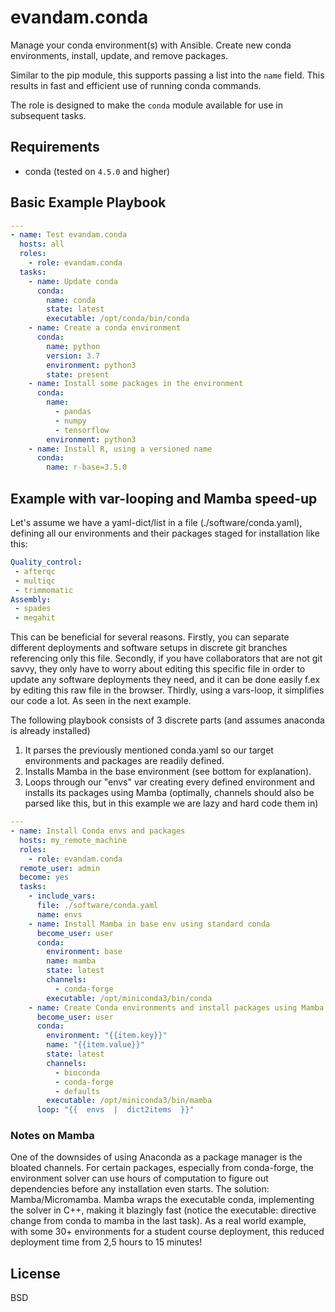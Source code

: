 
evandam.conda
=========


Manage your conda environment(s) with Ansible. Create new conda environments, install, update, and remove packages.

Similar to the pip module, this supports passing a list into the `name` field. This results in fast and efficient use of running conda commands.

The role is designed to make the `conda` module available for use in subsequent tasks.

Requirements
------------

* conda (tested on `4.5.0` and higher)

Basic Example Playbook
----------------

```yaml
---
- name: Test evandam.conda
  hosts: all
  roles:
    - role: evandam.conda
  tasks:
    - name: Update conda
      conda:
        name: conda
        state: latest
        executable: /opt/conda/bin/conda
    - name: Create a conda environment
      conda:
        name: python
        version: 3.7
        environment: python3
        state: present
    - name: Install some packages in the environment
      conda:
        name:
          - pandas
          - numpy
          - tensorflow
        environment: python3
    - name: Install R, using a versioned name
      conda:
        name: r-base=3.5.0
```

Example with var-looping and Mamba speed-up
----------------
Let's assume we have a yaml-dict/list in a file (./software/conda.yaml), defining all our environments and their packages staged for installation like this:
```yaml
Quality_control:
 - afterqc
 - multiqc
 - trimmomatic
Assembly:
 - spades
 - megahit
```
This can be beneficial for several reasons. Firstly, you can separate different deployments and software setups in discrete git branches referencing only this file. Secondly, if you have collaborators that are not git savvy, they only have to worry about editing this specific file in order to update any software deployments they need, and it can be done easily f.ex by editing this raw file in the browser. Thirdly, using a vars-loop, it simplifies our code a lot. As seen in the next example.

The following playbook consists of 3 discrete parts (and assumes anaconda is already installed)
1. It parses the previously mentioned conda.yaml so our target environments and packages are readily defined.
2. Installs Mamba in the base environment (see bottom for explanation).
3. Loops through our "envs" var creating every defined environment and installs its packages using Mamba (optimally, channels should also be parsed like this, but in this example we are lazy and hard code them in)
```yaml
---
- name: Install Conda envs and packages
  hosts: my_remote_machine
  roles:
    - role: evandam.conda
  remote_user: admin
  become: yes
  tasks:
    - include_vars:
      file: ./software/conda.yaml
      name: envs
    - name: Install Mamba in base env using standard conda
      become_user: user
      conda:
        environment: base
        name: mamba
        state: latest
        channels:
          - conda-forge
        executable: /opt/miniconda3/bin/conda
    - name: Create Conda environments and install packages using Mamba instead of default Conda
      become_user: user
      conda:
        environment: "{{item.key}}"
        name: "{{item.value}}"
        state: latest
        channels:
          - bioconda
          - conda-forge
          - defaults
        executable: /opt/miniconda3/bin/mamba
      loop: "{{  envs  |  dict2items  }}"
```
### Notes on Mamba

One of the downsides of using Anaconda as a package manager is the bloated channels. For certain packages, especially from conda-forge, the environment solver can use hours of computation to figure out dependencies before any installation even starts. The solution: Mamba/Micromamba. Mamba wraps the executable conda, implementing the solver in C++, making it blazingly fast (notice the executable: directive change from conda to mamba in the last task). As a real world example, with some 30+ environments for a student course deployment, this reduced deployment time from 2,5 hours to 15 minutes!

License
-------

BSD

